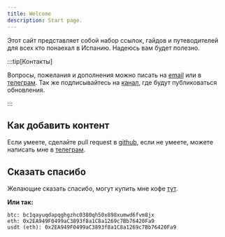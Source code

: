 ```yaml
---
title: Welcome
description: Start page.
---
```


Этот сайт представляет собой набор ссылок, гайдов и путеводителей для всех кто понаехал в Испанию. Надеюсь вам будет полезно.

:::tip[Контакты]

Вопросы, пожелания и дополнения можно писать на [email](mailto:mail@luvsandugar.com) или в [телеграм](https://t.me/t.me/ponaehali_es_admin). Так же подписывайтесь на [канал](https://t.me/ponaehali_es), где будут публиковаться обновления. 

:::

## Как добавить контент

Если умеете, сделайте pull request в [github](https://github.com/luvs/ponaehali.es), если не умеете, можете написать мне в [телеграм](https://t.me/luvsandugar).

## Сказать спасибо

Желающие сказать спасибо, могут купить мне кофе [тут](https://www.buymeacoffee.com/luvsandugar).

**Или так:** 

```
btc: bc1qayuqdapqghgzhc0380qh50x898xumwd6fvm8jx
eth: 0x2EA949F0499aC3893f8a1C8a1269c7Bb76420Fa9
usdt (eth): 0x2EA949F0499aC3893f8a1C8a1269c7Bb76420Fa9
```